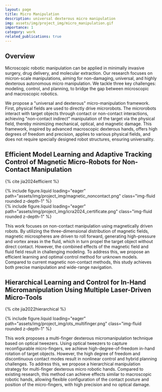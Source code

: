 ```yaml
---
layout: page
title: Micro Manipulation
description: universal dexterous micro manipulation
img: assets/img/project_img/micro_manipulation.gif
importance: 1
category: work
related_publications: true
---
```


## Overview

Microscopic robotic manipulation can be applied in minimally invasive surgery, drug delivery, and molecular extraction. Our research focuses on micron-scale manipulations, aiming for non-damaging, universal, and highly dexterous autonomous micro manipulation. We tackle three key challenges: modeling, control, and planning, to bridge the gap between microscopic and macroscopic robotics.

We propose a "universal and dexterous" micro-manipulation framework. First, physical fields are used to directly drive microrobots. The microrobots interact with target objects through contact or non-contact interactions, achieving "non-contact indirect" manipulation of the target via the physical field, thereby minimizing mechanical, optical, and magnetic damage. This framework, inspired by advanced macroscopic dexterous hands, offers high degrees of freedom and precision, applies to various physical fields, and does not require specially designed robot structures, ensuring universality.

## Efficient Model Learning and Adaptive Tracking Control of Magnetic Micro-Robots for Non-Contact Manipulation

{% cite jia2024efficient %}

<div class="row mt-3">
    <div class="col-sm mt-3 mt-md-0">
        {% include figure.liquid loading="eager" path="assets/img/project_img/magnetic_noncontact.png" class="img-fluid rounded z-depth-1" %}
    </div>
    <div class="col-sm mt-3 mt-md-0">
        {% include figure.liquid loading="eager" path="assets/img/project_img/icra2024_certificate.png"  class="img-fluid rounded z-depth-1" %}
    </div>
</div>

This work focuses on non-contact manipulation using magnetically driven robots. By utilizing the three-dimensional distribution of magnetic fields, magnetic microspheres are driven to roll forward, generating high-pressure and vortex areas in the fluid, which in turn propel the target object without direct contact. However, the combined effects of the magnetic field and fluid field result in challenging modeling. To address this, we propose an efficient learning and optimal control method for unknown models. Compared to current magnetic non-contact methods, this study achieves both precise manipulation and wide-range navigation.

## Hierarchical Learning and Control for In-Hand Micromanipulation Using Multiple Laser-Driven Micro-Tools

{% cite jia2022hierarchical %}

<div class="row mt-3">
    <div class="col-sm mt-3 mt-md-0">
        {% include figure.liquid loading="eager" path="assets/img/project_img/ots_multifinger.png" class="img-fluid rounded z-depth-1" %}
    </div>
</div>

This work proposes a multi-finger dexterous micromanipulation technique based on optical tweezers. Using optical tweezers to capture reconfigurable micro-fingers, we achieve high-degree-of-freedom in-hand rotation of target objects. However, the high degree of freedom and discontinuous contact modes result in nonlinear control and hybrid planning challenges. To address this, we propose a hierarchical manipulation strategy for multi-finger dexterous micro robotic hands. Compared to existing research, this method can achieve effects similar to macroscopic robotic hands, allowing flexible configuration of the contact posture and position of the micro-fingers, with high precision and no optical damage.
